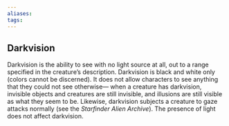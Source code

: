 ```yaml
---
aliases: 
tags: 
---
```


## Darkvision

Darkvision is the ability to see with no light source at all, out to a range specified in the creature’s description. Darkvision is black and white only (colors cannot be discerned). It does not allow characters to see anything that they could not see otherwise— when a creature has darkvision, invisible objects and creatures are still invisible, and illusions are still visible as what they seem to be. Likewise, darkvision subjects a creature to gaze attacks normally (see the _Starfinder Alien Archive_). The presence of light does not affect darkvision.
